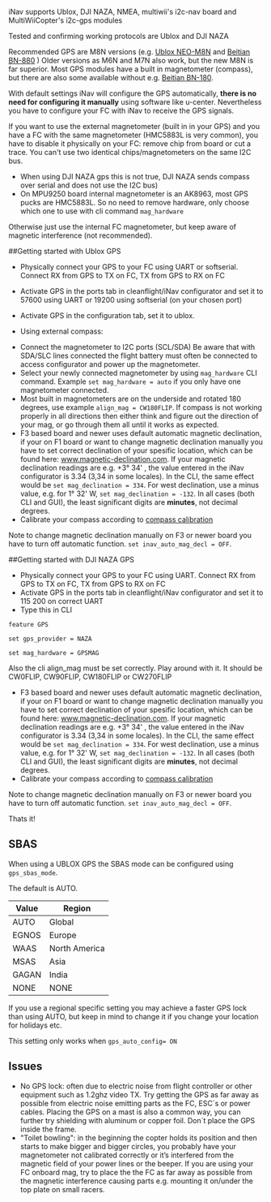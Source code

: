 iNav supports Ublox, DJI NAZA, NMEA, multiwii's i2c-nav board and MultiWiiCopter's i2c-gps modules

Tested and confirming working protocols are Ublox and DJI NAZA


Recommended GPS are M8N versions (e.g. [Ublox NEO-M8N](http://www.banggood.com/Ublox-NEO-M8N-Flight-Controller-GPS-with-Protective-Shell-for-PIX-PX4-Pixhawk-p-1005394.html?p=ZL241728738232015106) and [Beitian BN-880](http://www.banggood.com/UBLOX-NEO-M8N-BN-880-Flight-Control-GPS-Module-Dual-Module-Compass-p-971082.html?p=ZL241728738232015106) )
Older versions as M6N and M7N also work, but the new M8N is far superior. Most GPS modules have a built in magnetometer (compass), but there are also some available without e.g. [Beitian BN-180](http://www.banggood.com/Beitian-BN-180-Flight-Control-GPS-Module-Dule-Module-without-Compass-p-1040322.html?p=ZL241728738232015106). 

With default settings iNav will configure the GPS automatically, **there is no need for configuring it manually** using software like u-center. Nevertheless you have to configure your FC with iNav to receive the GPS signals.

If you want to use the external magnetometer (built in in your GPS) and you have a FC with the same magnetometer (HMC5883L is very common), you have to disable it physically on your FC: remove chip from board or cut a trace. You can't use two identical chips/magnetometers on the same I2C bus. 
  * When using DJI NAZA gps this is not true, DJI NAZA sends compass over serial and does not use the I2C bus)
  * On MPU9250 board internal magnetometer is an AK8963, most GPS pucks are HMC5883L. So no need to remove hardware, only choose which one to use with cli command `mag_hardware`

Otherwise just use the internal FC magnetometer, but keep aware of magnetic interference (not recommended).

##Getting started with Ublox GPS
- Physically connect your GPS to your FC using UART or softserial. Connect RX from GPS to TX on FC, TX from GPS to RX on FC
- Activate GPS in the ports tab in cleanflight/iNav configurator and set it to 57600 using UART or 19200 using softserial (on your chosen port)
- Activate GPS in the configuration tab, set it to ublox.

- Using external compass:
 * Connect the magnetometer to I2C ports (SCL/SDA) Be aware that with SDA/SLC lines connected the flight battery must often be connected to access configurator and power up the magnetometer. 
 * Select your newly connected magnetometer by using `mag_hardware` CLI command. Example `set mag_hardware = auto` if you only have one magnetometer connected.
 * Most built in magnetometers are on the underside and rotated 180 degrees, use example `align_mag = CW180FLIP`. If compass is not working properly in all directions then either think and figure out the direction of your mag, or go through them all until it works as expected.
 * F3 based board and newer uses default automatic magnetic declination, if your on F1 board or want to change magnetic declination manually you have to set correct declination of your spesific location, which can be found here: www.magnetic-declination.com. If your magnetic declination readings are e.g. +3° 34' , the value entered in the iNav configurator is 3.34 (3,34 in some locales). In the CLI, the same effect would be `set mag_declination = 334`. For west declination, use a minus value, e.g. for 1° 32' W, `set mag_declination = -132`. In all cases (both CLI and GUI), the least significant digits are **minutes**, not decimal degrees.
 * Calibrate your compass according to [compass calibration](https://github.com/iNavFlight/inav/wiki/Sensor-calibration#compass-calibration)


Note to change magnetic declination manually on F3 or newer board you have to turn off automatic function. `set inav_auto_mag_decl = OFF`.


##Getting started with DJI NAZA GPS
- Physically connect your GPS to your FC using UART. Connect RX from GPS to TX on FC, TX from GPS to RX on FC
- Activate GPS in the ports tab in cleanflight/iNav configurator and set it to 115 200 on correct UART
- Type this in CLI

`feature GPS`

`set gps_provider = NAZA`

`set mag_hardware = GPSMAG`

Also the cli align_mag must be set correctly. Play around with it. It should be CW0FLIP, CW90FLIP, CW180FLIP or CW270FLIP

 * F3 based board and newer uses default automatic magnetic declination, if your on F1 board or want to change magnetic declination manually you have to set correct declination of your spesific location, which can be found here: www.magnetic-declination.com. If your magnetic declination readings are e.g. +3° 34' , the value entered in the iNav configurator is 3.34 (3,34 in some locales). In the CLI, the same effect would be `set mag_declination = 334`. For west declination, use a minus value, e.g. for 1° 32' W, `set mag_declination = -132`. In all cases (both CLI and GUI), the least significant digits are **minutes**, not decimal degrees.
 * Calibrate your compass according to [compass calibration](https://github.com/iNavFlight/inav/wiki/Sensor-calibration#compass-calibration)

Note to change magnetic declination manually on F3 or newer board you have to turn off automatic function. `set inav_auto_mag_decl = OFF`.


Thats it!


## SBAS

When using a UBLOX GPS the SBAS mode can be configured using `gps_sbas_mode`.

The default is AUTO.

| Value    | Region        |
| -------- | ------------- |
| AUTO     | Global        |
| EGNOS    | Europe        |
| WAAS     | North America |
| MSAS     | Asia          |
| GAGAN    | India         |
| NONE     | NONE         |

If you use a regional specific setting you may achieve a faster GPS lock than using AUTO, but keep in mind to change it if you change your location for holidays etc.

This setting only works when `gps_auto_config= ON`


## Issues
- No GPS lock: often due to electric noise from flight controller or other equipment such as 1.2ghz video TX. Try getting the GPS as far away as possible from electric noise emitting parts as the FC, ESC´s or power cables. Placing the GPS on a mast is also a common way, you can further try shielding with aluminum or copper foil. Don´t place the GPS inside the frame.
- "Toilet bowling": in the beginning the copter holds its position and then starts to make bigger and bigger circles, you probably have your magnetometer not calibrated correctly or it’s interfered from the magnetic field of your power lines or the beeper.
If you are using your FC onboard mag, try to place the the FC as far away as possible from the magnetic interference causing parts e.g. mounting it on/under the top plate on small racers.